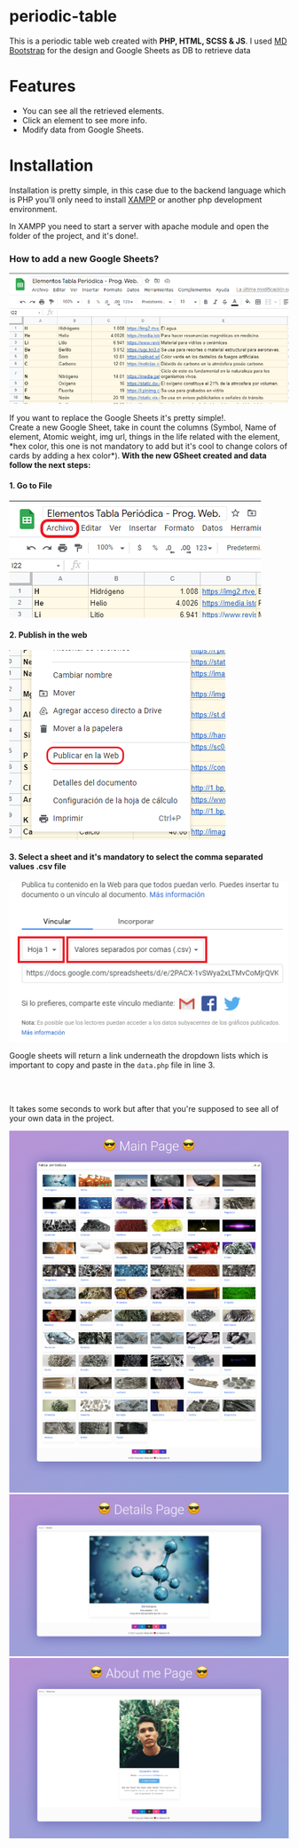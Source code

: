 <h1>periodic-table</h1>
<p>This is a periodic table web created with <strong>PHP, HTML, SCSS & JS</strong>. I used <a href="https://mdbootstrap.com">MD Bootstrap</a> 
for the design and Google Sheets as DB to retrieve data</p>

<h1>Features</h1>
<ul>
    <li>You can see all the retrieved elements.</li>
    <li>Click an element to see more info.</li>
    <li>Modify data from Google Sheets.</li>
</ul>

<h1>Installation</h1>
<p>Installation is pretty simple, in this case due to the backend language which is PHP you'll only need to install <a href="https://www.apachefriends.org/index.html">XAMPP</a> or another php development environment.</p>
<p>In XAMPP you need to start a server with apache module and open the folder of the project, and it's done!.<p>

<h3>How to add a new Google Sheets?</h3>
<img src="img/gsheets.PNG"/>
<p>If you want to replace the Google Sheets it's pretty simple!. <br>
Create a new Google Sheet, take in count the columns (Symbol, Name of element, Atomic weight, img url, things in the life related with the element, *hex color, this one is not mandatory to add but it's cool to change colors of cards by adding a hex color*).<strong> With the new GSheet created and data follow the next steps: </strong></p>

<h4>1. Go to File</h4>
<img src="img/gsheet/1.png" />
<h4>2. Publish in the web</h4>
<img src="img/gsheet/2.png" />
<h4>3. Select a sheet and it's mandatory to select the comma separated values .csv file</h4>
<img src="img/gsheet/3.png" />

<p>Google sheets will return a link underneath the dropdown lists which is important to copy and paste in the <code>data.php</code> file in line 3.</p>
<p><code>
<?php
function getData(){
    $csv = array_map('str_getcsv', file('HERE IS WHERE YOU MUST PLACE THE LINK PROVIDED BY GSHEETS'));
    return $csv;
}
?>
</code></p>
<p>It takes some seconds to work but after that you're supposed to see all of your own data in the project.</p>

<img src="img/mockups/main_page.png"/>
<br>
<img src="img/mockups/details_page.png"/>
<br>
<img src="img/mockups/aboutme_page.png"/>
<br>
